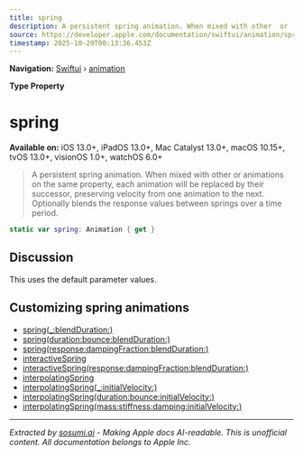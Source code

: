 ```yaml
---
title: spring
description: A persistent spring animation. When mixed with other  or  animations on the same property, each animation will be replaced by their successor, preserving velocity from one animation to the next. Optionally blends the response values between springs over a time period.
source: https://developer.apple.com/documentation/swiftui/animation/spring
timestamp: 2025-10-29T00:13:36.453Z
---
```


**Navigation:** [Swiftui](/documentation/swiftui) › [animation](/documentation/swiftui/animation)

**Type Property**

# spring

**Available on:** iOS 13.0+, iPadOS 13.0+, Mac Catalyst 13.0+, macOS 10.15+, tvOS 13.0+, visionOS 1.0+, watchOS 6.0+

> A persistent spring animation. When mixed with other  or  animations on the same property, each animation will be replaced by their successor, preserving velocity from one animation to the next. Optionally blends the response values between springs over a time period.

```swift
static var spring: Animation { get }
```

## Discussion

This uses the default parameter values.

## Customizing spring animations

- [spring(_:blendDuration:)](/documentation/swiftui/animation/spring(_:blendduration:))
- [spring(duration:bounce:blendDuration:)](/documentation/swiftui/animation/spring(duration:bounce:blendduration:))
- [spring(response:dampingFraction:blendDuration:)](/documentation/swiftui/animation/spring(response:dampingfraction:blendduration:))
- [interactiveSpring](/documentation/swiftui/animation/interactivespring)
- [interactiveSpring(response:dampingFraction:blendDuration:)](/documentation/swiftui/animation/interactivespring(response:dampingfraction:blendduration:))
- [interpolatingSpring](/documentation/swiftui/animation/interpolatingspring)
- [interpolatingSpring(_:initialVelocity:)](/documentation/swiftui/animation/interpolatingspring(_:initialvelocity:))
- [interpolatingSpring(duration:bounce:initialVelocity:)](/documentation/swiftui/animation/interpolatingspring(duration:bounce:initialvelocity:))
- [interpolatingSpring(mass:stiffness:damping:initialVelocity:)](/documentation/swiftui/animation/interpolatingspring(mass:stiffness:damping:initialvelocity:))

---

*Extracted by [sosumi.ai](https://sosumi.ai) - Making Apple docs AI-readable.*
*This is unofficial content. All documentation belongs to Apple Inc.*
